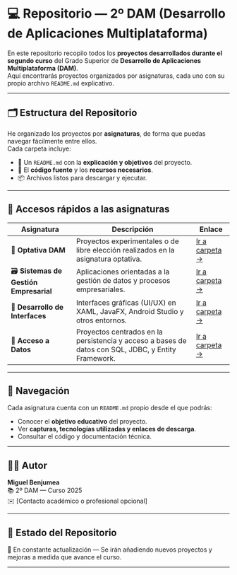 # 💻 Repositorio — 2º DAM (Desarrollo de Aplicaciones Multiplataforma)

En este repositorio recopilo todos los **proyectos desarrollados durante el segundo curso** del Grado Superior de **Desarrollo de Aplicaciones Multiplataforma (DAM)**.  
Aquí encontrarás proyectos organizados por asignaturas, cada uno con su propio archivo `README.md` explicativo.

---

## 🗂️ Estructura del Repositorio

He organizado los proyectos por **asignaturas**, de forma que puedas navegar fácilmente entre ellos.  
Cada carpeta incluye:
- 📘 Un `README.md` con la **explicación y objetivos** del proyecto.  
- 🧩 El **código fuente** y los **recursos necesarios**.  
- 📦 Archivos listos para descargar y ejecutar.  

---

## 🚀 Accesos rápidos a las asignaturas

| Asignatura | Descripción | Enlace |
|-------------|--------------|--------|
| 🧠 **Optativa DAM** | Proyectos experimentales o de libre elección realizados en la asignatura optativa. | [Ir a carpeta →](./optativa_dam) |
| 🗃️ **Sistemas de Gestión Empresarial** | Aplicaciones orientadas a la gestión de datos y procesos empresariales. | [Ir a carpeta →](./sistema_de_gestion_empresarial) |
| 🎨 **Desarrollo de Interfaces** | Interfaces gráficas (UI/UX) en XAML, JavaFX, Android Studio y otros entornos. | [Ir a carpeta →](./desarrollo_de_interfaces) |
| 🔌 **Acceso a Datos** | Proyectos centrados en la persistencia y acceso a bases de datos con SQL, JDBC, y Entity Framework. | [Ir a carpeta →](./acceso_a_datos) |

---

## 📖 Navegación
Cada asignatura cuenta con un `README.md` propio desde el que podrás:
- Conocer el **objetivo educativo** del proyecto.  
- Ver **capturas, tecnologías utilizadas y enlaces de descarga**.  
- Consultar el código y documentación técnica.  

---

## 🧑‍💻 Autor
**Miguel Benjumea**  
📚 2º DAM — Curso 2025  
✉️ [Contacto académico o profesional opcional]

---

## 🏁 Estado del Repositorio
📅 En constante actualización — Se irán añadiendo nuevos proyectos y mejoras a medida que avance el curso.

---
